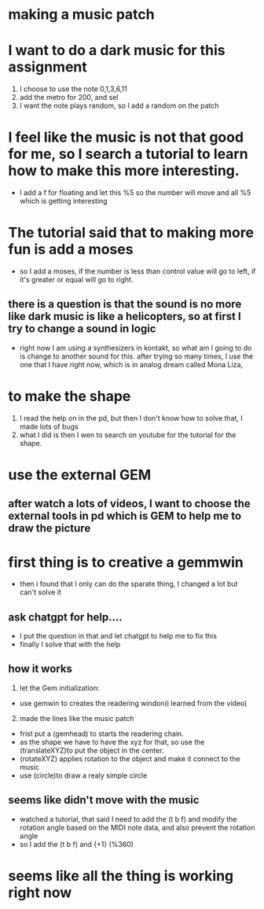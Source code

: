 # making a music patch

# I want to do a dark music for this assignment
1. I choose to use the note 0,1,3,6,11
2. add the metro for 200, and sel
3. I want the note plays random, so I add a random on the patch

# I feel like the music is not that good for me, so I search a tutorial to learn how to make this more interesting.

- I add a f for floating and let this %5 so the number will move and all %5 which is getting interesting

# The tutorial said that to making more fun is add a moses
-  so I add a moses, if the number is less than control value will go to left, if it's greater or equal will go to right.

## there is a question is that the sound is no more like dark music is like a helicopters, so at first I try to change a sound in logic
- right now I am using a synthesizers in kontakt, so what am I going to do is change to another sound for this. after trying so many times, I use the one that I have right now, which is in analog dream called Mona Liza,

# to make the shape
1. I read the help on in the pd, but then I don't know how to solve that, I made lots of bugs
2. what I did is then I wen to search on youtube for the tutorial  for the shape.

# use the external GEM
##  after watch a lots of videos, I want to choose the external tools in pd which is GEM to help me to draw the picture

# first thing is to creative a gemmwin 
- then i found that I only can do the sparate thing, I changed a lot but can't solve it

## ask chatgpt for help....
- I put the question in that and let chatgpt to help me to fix this
- finally I solve that with the help

## how it works
1. let the Gem initialization:
- use gemwin to creates the readering windon(i learned from the video)

2. made the lines like the music patch
- frist put a (gemhead) to starts the readering chain.
- as the shape we have to have the xyz for that, so use the (translateXYZ)to put the object in the center.
- (rotateXYZ) applies rotation to the object and make it connect to the music
- use (circle)to draw a realy simple circle

## seems like didn't move with the music
- watched a tutorial, that said I need to add the (t b f) and modify the rotation angle based on the MIDI note data, and also prevent the rotation angle
- so I add the (t b f) and {+1} (%360)

# seems like all the thing is working right now